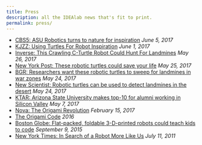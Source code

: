 ```yaml
---
title: Press
description: all the IDEAlab news that's fit to print.
permalink: press/
---
```


* [CBS5: ASU Robotics turns to nature for inspiration](http://www.azfamily.com/story/35595946/asu-robotics-turns-to-nature-for-inspiration) *June 5, 2017*
* [KJZZ: Using Turtles For Robot Inspiration](http://theshow.kjzz.org/content/483772/using-turtles-robot-inspiration) *June 1, 2017*
* [Inverse: This Crawling C-Turtle Robot Could Hunt For Landmines](https://www.inverse.com/article/32219-cturtle-robot-sea-turtle-mines) *May 26, 2017*
* [New York Post: These robotic turtles could save your life](http://nypost.com/2017/05/25/these-robotic-turtles-could-save-your-life/) *May 25, 2017*
* [BGR: Researchers want these robotic turtles to sweep for landmines in war zones](http://bgr.com/2017/05/24/minesweeping-robots-asu-landmines/) *May 24, 2017*
* [New Scientist: Robotic turtles can be used to detect landmines in the desert](https://www.newscientist.com/article/mg23431274-200-robotic-turtles-can-be-used-to-detect-landmines-in-the-desert/) *May 24, 2017*
* [KTAR: Arizona State University makes top-10 for alumni working in Silicon Valley](https://ktar.com/story/1562617/arizona-state-university-makes-top-10-alumni-working-silicon-valley-tech-industry/) *May 7, 2017*
* [Nova: The Origami Revolution](http://www.pbs.org/wgbh/nova/physics/origami-revolution.html) *February 15, 2017*
* [The Origami Code](https://app.curiositystream.com/video/1573) *2016*
* [Boston Globe: Flat-packed, foldable 3-D-printed robots could teach kids to code](http://www.betaboston.com/news/2015/09/29/flat-packed-foldable-3-d-printed-robots-could-teach-kids-to-code/) *September 9, 2015*
* [New York Times: In Search of a Robot More Like Us](http://www.nytimes.com/2011/07/12/science/12robot.html) *July 11, 2011*

